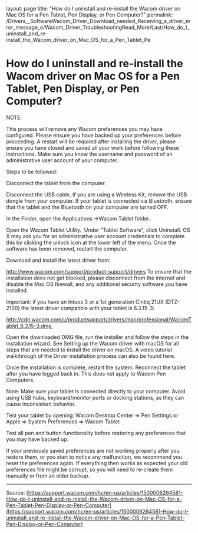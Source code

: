 layout: page
title: "How do I uninstall and re-install the Wacom driver on Mac OS for a Pen Tablet, Pen Display, or Pen Computer?"
permalink: /Drivers__SoftwareWacom_Driver_Download_needed_Receiving_a_driver_error_message_o/Wacom_Driver_TroubleshootingRead_More/Last/How_do_I_uninstall_and_re-install_the_Wacom_driver_on_Mac_OS_for_a_Pen_Tablet_Pe

# How do I uninstall and re-install the Wacom driver on Mac OS for a Pen Tablet, Pen Display, or Pen Computer?

NOTE:

This process will remove any Wacom preferences you may have configured. Please ensure you have backed up your preferences before proceeding.
A restart will be required after installing the driver, please ensure you have closed and saved all your work before following these instructions.
Make sure you know the username and password of an administrative user account of your computer.






Steps to be followed:

Disconnect the tablet from the computer.

Disconnect the USB cable.
If you are using a Wireless Kit, remove the USB dongle from your computer.
If your tablet is connected via Bluetooth, ensure that the tablet and the Bluetooth on your computer are turned OFF.


In the Finder, open the Applications ->Wacom Tablet folder. 

Open the Wacom Tablet Utility. 
Under "Tablet Software", click Uninstall. OS X may ask you for an administrative user account credentials to complete this by clicking the unlock icon at the lower left of the menu.​
Once the software has been removed, restart the computer.





Download and install the latest driver from:

http://www.wacom.com/support/product-support/drivers
To ensure that the installation does not get blocked, please disconnect from the internet and disable the Mac OS firewall, and any additional security software you have installed.

Important: if you have an Intuos 3 or a 1st generation Cintiq 21UX (DTZ-2100) the latest driver compatible with your tablet is 6.3.15-3:

http://cdn.wacom.com/u/productsupport/drivers/mac/professional/WacomTablet_6.3.15-3.dmg 




Open the downloaded DMG file, run the installer and follow the steps in the installation wizard.
See Setting up the Wacom driver with macOS for all steps that are needed to install the driver on macOS. A video tutorial walkthrough of the Driver installation process can also be found here.

Once the installation is complete, restart the system. Reconnect the tablet after you have logged back in. This does not apply to Wacom Pen Computers.


Note: Make sure your tablet is connected directly to your computer. Avoid using USB hubs, keyboard/monitor ports or docking stations, as they can cause inconsistent behavior.


Test your tablet by opening: Wacom Desktop Center => Pen Settings or Apple => System Preferences => Wacom Tablet

Test all pen and button functionality before restoring any preferences that you may have backed up.


If your previously saved preferences are not working properly after you restore them, or you start to notice any malfunction, we recommend you reset the preferences again. If everything then works as expected your old preferences file might be corrupt, so you will need to re-create them manually or from an older backup.

---
Source: [https://support.wacom.com/hc/en-us/articles/1500006264581-How-do-I-uninstall-and-re-install-the-Wacom-driver-on-Mac-OS-for-a-Pen-Tablet-Pen-Display-or-Pen-Computer](https://support.wacom.com/hc/en-us/articles/1500006264581-How-do-I-uninstall-and-re-install-the-Wacom-driver-on-Mac-OS-for-a-Pen-Tablet-Pen-Display-or-Pen-Computer)
